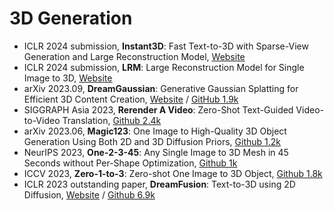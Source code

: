 # 3D Generation
- ICLR 2024 submission, **Instant3D**: Fast Text-to-3D with Sparse-View Generation and Large Reconstruction Model, [Website](https://instant-3d.github.io/)
- ICLR 2024 submission, **LRM**: Large Reconstruction Model for Single Image to 3D, [Website](https://scalei3d.github.io/LRM/)
- arXiv 2023.09, **DreamGaussian**: Generative Gaussian Splatting for Efficient 3D Content Creation, [Website](https://dreamgaussian.github.io/) / [GitHub 1.9k](https://github.com/dreamgaussian/dreamgaussian)
- SIGGRAPH Asia 2023, **Rerender A Video**: Zero-Shot Text-Guided Video-to-Video Translation, [Github 2.4k](https://github.com/williamyang1991/Rerender_A_Video)
- arXiv 2023.06, **Magic123**: One Image to High-Quality 3D Object Generation Using Both 2D and 3D Diffusion Priors, [Github 1.2k](https://github.com/guochengqian/Magic123)
- NeurIPS 2023, **One-2-3-45**: Any Single Image to 3D Mesh in 45 Seconds without Per-Shape Optimization, [Github 1k](https://github.com/One-2-3-45/One-2-3-4)
- ICCV 2023, **Zero-1-to-3**: Zero-shot One Image to 3D Object, [Github 1.8k](https://github.com/cvlab-columbia/zero123)
- ICLR 2023 outstanding paper, **DreamFusion**: Text-to-3D using 2D Diffusion, [Website](https://dreamfusion3d.github.io/) / [Github 6.9k](https://github.com/ashawkey/stable-dreamfusion)